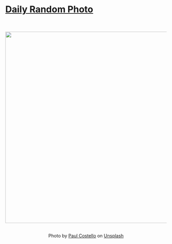 # [Daily Random Photo](https://www.dailyrandomphoto.com/)

<div align="center">
  <br>
  <br>
  <a href="https://www.dailyrandomphoto.com/p/2022/2022-11-21/"><img src="https://images.unsplash.com/photo-1586724220920-ab7eafeaf663?crop=entropy&cs=tinysrgb&fit=max&fm=jpg&ixid=Mnw3NzUwOHwwfDF8cmFuZG9tfHx8fHx8fHx8MTY2ODk5MTA3NQ&ixlib=rb-4.0.3&q=80&w=1080" width="600px"></a>
  <br>
  <br>
  <p class="has-text-grey">Photo by <a href="https://unsplash.com/@wiseguyinthesky?utm_source=Daily%20Random%20Photo&amp;utm_medium=referral" target="_blank" rel="noopener noreferrer">Paul Costello</a> on <a href="https://unsplash.com/photos/xulw_mQ5TqE?utm_source=Daily%20Random%20Photo&amp;utm_medium=referral" target="_blank" rel="noopener noreferrer">Unsplash</a></p>
</div>
